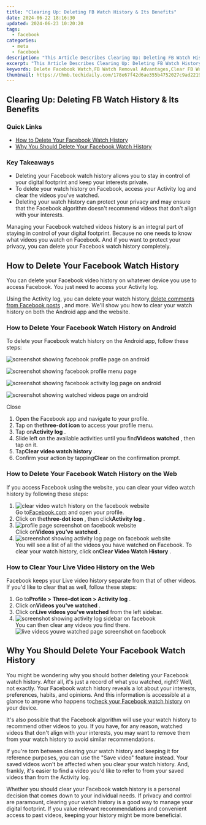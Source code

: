 ```yaml
---
title: "Clearing Up: Deleting FB Watch History & Its Benefits"
date: 2024-06-22 18:16:30
updated: 2024-06-23 10:20:20
tags:
  - facebook
categories:
  - meta
  - facebook
description: "This Article Describes Clearing Up: Deleting FB Watch History & Its Benefits"
excerpt: "This Article Describes Clearing Up: Deleting FB Watch History & Its Benefits"
keywords: Delete Facebook Watch,FB Watch Removal Advantages,Clear FB Watch Data,Unwatch FB History Tips,Remove FB Watching Info,Benefits of Erasing FB Views,FB History Deletion Guide
thumbnail: https://thmb.techidaily.com/178e67f42d6ae355b4752027c9ad22197720cab14f0cfafff04bedca8cb4afb0.jpg
---
```


## Clearing Up: Deleting FB Watch History & Its Benefits

### Quick Links

* [How to Delete Your Facebook Watch History](#how-to-delete-your-facebook-watch-history)
* [Why You Should Delete Your Facebook Watch History](#why-you-should-delete-your-facebook-watch-history)

### Key Takeaways

* Deleting your Facebook watch history allows you to stay in control of your digital footprint and keep your interests private.
* To delete your watch history on Facebook, access your Activity log and clear the videos you've watched.
* Deleting your watch history can protect your privacy and may ensure that the Facebook algorithm doesn't recommend videos that don't align with your interests.

 Managing your Facebook watched videos history is an integral part of staying in control of your digital footprint. Because no one needs to know what videos you watch on Facebook. And if you want to protect your privacy, you can delete your Facebook watch history completely.

## How to Delete Your Facebook Watch History

 You can delete your Facebook video history on whatever device you use to access Facebook. You just need to access your Activity log.

 Using the Activity log, you can delete your watch history,[delete comments from Facebook posts](https://www.makeuseof.com/how-to-delete-facebook-post-comment/) , and more. We'll show you how to clear your watch history on both the Android app and the website.

### How to Delete Your Facebook Watch History on Android

 To delete your Facebook watch history on the Android app, follow these steps:

![screenshot showing facebook profile page on android](https://static1.makeuseofimages.com/wordpress/wp-content/uploads/2024/01/screenshot-showing-fb-profile-page-on-android.jpg)

![screenshot showing facebook profile menu page](https://static1.makeuseofimages.com/wordpress/wp-content/uploads/2024/01/screenshot-showing-fb-profile-menu-page.jpg)

![screenshot showing facebook activity log page on android](https://static1.makeuseofimages.com/wordpress/wp-content/uploads/2024/01/screenshot-showing-facebook-activity-log-page-on-android.jpg)

![screenshot showing watched videos page on android](https://static1.makeuseofimages.com/wordpress/wp-content/uploads/2024/01/screenshot-showing-watched-videos-page-on-android.jpg)

Close

1. Open the Facebook app and navigate to your profile.
2. Tap on the**three-dot icon** to access your profile menu.
3. Tap on**Activity log** .
4. Slide left on the available activities until you find**Videos watched** , then tap on it.
5. Tap**Clear video watch history** .
6. Confirm your action by tapping**Clear** on the confirmation prompt.

### How to Delete Your Facebook Watch History on the Web

 If you access Facebook using the website, you can clear your video watch history by following these steps:

1. ![clear video watch history on the facebook website](https://static1.makeuseofimages.com/wordpress/wp-content/uploads/2024/01/clear-video-watch-history-pc-screenshot.jpg)  
 Go to[Facebook.com](https://www.facebook.com/) and open your profile.
2. Click on the**three-dot icon** , then click**Activity log** .
3. ![profile page screenshot on facebook website](https://static1.makeuseofimages.com/wordpress/wp-content/uploads/2024/01/profile-page-screenshot-on-facebook-web-desktop.jpg)  
 Click on**Videos you’ve watched** .
4. ![screenshot showing activity log page on facebook website](https://static1.makeuseofimages.com/wordpress/wp-content/uploads/2024/01/screenshot-showing-activity-log-page-on-facebook-web.jpg)  
 You will see a list of all the videos you have watched on Facebook. To clear your watch history, click on**Clear Video Watch History** .

### How to Clear Your Live Video History on the Web

 Facebook keeps your Live video history separate from that of other videos. If you'd like to clear that as well, follow these steps:

1. Go to**Profile > Three-dot icon > Activity log** .
2. Click on**Videos you've watched** .
3. Click on**Live videos you've watched** from the left sidebar.
4. ![screenshot showing activity log sidebar on facebook](https://static1.makeuseofimages.com/wordpress/wp-content/uploads/2024/01/screenshot-showing-activity-log-sidebar-on-facebook.jpg)  
 You can then clear any videos you find there.  
![live videos youve watched page screenshot on facebook](https://static1.makeuseofimages.com/wordpress/wp-content/uploads/2024/01/live-videos-youve-watched-page-screenshot-on-facebook.jpg)

## Why You Should Delete Your Facebook Watch History

 You might be wondering why you should bother deleting your Facebook watch history. After all, it's just a record of what you watched, right? Well, not exactly. Your Facebook watch history reveals a lot about your interests, preferences, habits, and opinions. And this information is accessible at a glance to anyone who happens to[check your Facebook watch history](https://www.makeuseof.com/how-to-find-recently-watched-videos-facebook) on your device.

 It's also possible that the Facebook algorithm will use your watch history to recommend other videos to you. If you have, for any reason, watched videos that don't align with your interests, you may want to remove them from your watch history to avoid similar recommendations.

 If you're torn between clearing your watch history and keeping it for reference purposes, you can use the "Save video" feature instead. Your saved videos won't be affected when you clear your watch history. And, frankly, it's easier to find a video you'd like to refer to from your saved videos than from the Activity log.

 Whether you should clear your Facebook watch history is a personal decision that comes down to your individual needs. If privacy and control are paramount, clearing your watch history is a good way to manage your digital footprint. If you value relevant recommendations and convenient access to past videos, keeping your history might be more beneficial.


<ins class="adsbygoogle"
     style="display:block"
     data-ad-format="autorelaxed"
     data-ad-client="ca-pub-7571918770474297"
     data-ad-slot="1223367746"></ins>



<ins class="adsbygoogle"
     style="display:block"
     data-ad-client="ca-pub-7571918770474297"
     data-ad-slot="8358498916"
     data-ad-format="auto"
     data-full-width-responsive="true"></ins>
